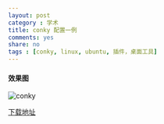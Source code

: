 ```yaml
---
layout: post 
category : 学术
title: conky 配置一例
comments: yes
share: no
tags : [conky, linux, ubuntu, 插件，桌面工具]
---
```


#### 效果图

![conky](https://2s66lw.blu.livefilestore.com/y2pPuHYvj9ccCC1EvDByscbE8aS-X8OKDI7gJ_8tpgjdluI27YUBCgeeXgP5AQBMa6EAAVhJe2ePVR7aatAmyzimIh-rO2O5Joxc4RPB_dAHXM/conky1.jpg "conky")

[下载地址](http://ubuntuone.com/0eNIcbKTTGuow243RJizca)

